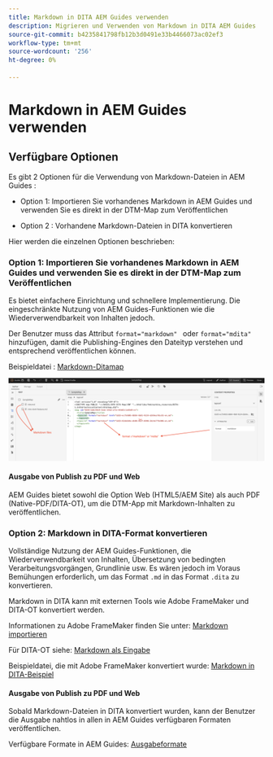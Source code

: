 ```yaml
---
title: Markdown in DITA AEM Guides verwenden
description: Migrieren und Verwenden von Markdown in DITA AEM Guides
source-git-commit: b4235841798fb12b3d0491e33b4466073ac02ef3
workflow-type: tm+mt
source-wordcount: '256'
ht-degree: 0%

---
```


# Markdown in AEM Guides verwenden

## Verfügbare Optionen

Es gibt 2 Optionen für die Verwendung von Markdown-Dateien in AEM Guides :

- Option 1: Importieren Sie vorhandenes Markdown in AEM Guides und verwenden Sie es direkt in der DTM-Map zum Veröffentlichen

- Option 2 : Vorhandene Markdown-Dateien in DITA konvertieren

Hier werden die einzelnen Optionen beschrieben:

### Option 1: Importieren Sie vorhandenes Markdown in AEM Guides und verwenden Sie es direkt in der DTM-Map zum Veröffentlichen

Es bietet einfachere Einrichtung und schnellere Implementierung. Die eingeschränkte Nutzung von AEM Guides-Funktionen wie die Wiederverwendbarkeit von Inhalten jedoch.

Der Benutzer muss das Attribut `format="markdown" ` oder `format="mdita"` hinzufügen, damit die Publishing-Engines den Dateityp verstehen und entsprechend veröffentlichen können.

Beispieldatei : [Markdown-Ditamap](https://acrobat.adobe.com/id/urn:aaid:sc:AP:da31137e-be84-44fb-8974-d038eeff0283)

![Screenshot für Referenz](../../assets/authoring/markdown_map.png)


#### Ausgabe von Publish zu PDF und Web

AEM Guides bietet sowohl die Option Web (HTML5/AEM Site) als auch PDF (Native-PDF/DITA-OT), um die DTM-App mit Markdown-Inhalten zu veröffentlichen.

### Option 2: Markdown in DITA-Format konvertieren

Vollständige Nutzung der AEM Guides-Funktionen, die Wiederverwendbarkeit von Inhalten, Übersetzung von bedingten Verarbeitungsvorgängen, Grundlinie usw. Es wären jedoch im Voraus Bemühungen erforderlich, um das Format `.md` in das Format `.dita` zu konvertieren.

Markdown in DITA kann mit externen Tools wie Adobe FrameMaker und DITA-OT konvertiert werden.


Informationen zu Adobe FrameMaker finden Sie unter: [Markdown importieren](https://www.adobe.com/in/products/framemaker/features.html#import-markdown)

Für DITA-OT siehe: [Markdown als Eingabe](https://www.dita-ot.org/dev/topics/markdown-input.html)

Beispieldatei, die mit Adobe FrameMaker konvertiert wurde: [Markdown in DITA-Beispiel](https://acrobat.adobe.com/id/urn:aaid:sc:AP:874881f3-ba43-410c-abc6-2df899536d79)

#### Ausgabe von Publish zu PDF und Web

Sobald Markdown-Dateien in DITA konvertiert wurden, kann der Benutzer die Ausgabe nahtlos in allen in AEM Guides verfügbaren Formaten veröffentlichen.

Verfügbare Formate in AEM Guides: [Ausgabeformate](../../../../user-guide/generate-output-understand-presets.md)
